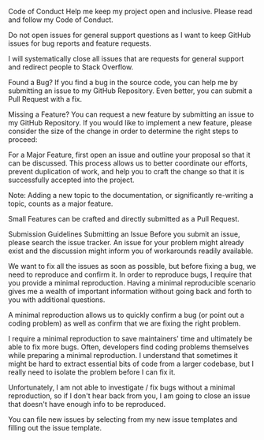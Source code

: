 Code of Conduct
Help me keep my project open and inclusive. Please read and follow my Code of Conduct.

Do not open issues for general support questions as I want to keep GitHub issues for bug reports and feature requests.

I will systematically close all issues that are requests for general support and redirect people to Stack Overflow.


Found a Bug?
If you find a bug in the source code, you can help me by submitting an issue to my GitHub Repository. Even better, you can submit a Pull Request with a fix.

Missing a Feature?
You can request a new feature by submitting an issue to my GitHub Repository. If you would like to implement a new feature, please consider the size of the change in order to determine the right steps to proceed:

For a Major Feature, first open an issue and outline your proposal so that it can be discussed. This process allows us to better coordinate our efforts, prevent duplication of work, and help you to craft the change so that it is successfully accepted into the project.

Note: Adding a new topic to the documentation, or significantly re-writing a topic, counts as a major feature.

Small Features can be crafted and directly submitted as a Pull Request.

Submission Guidelines
Submitting an Issue
Before you submit an issue, please search the issue tracker. An issue for your problem might already exist and the discussion might inform you of workarounds readily available.

We want to fix all the issues as soon as possible, but before fixing a bug, we need to reproduce and confirm it. In order to reproduce bugs, I require that you provide a minimal reproduction. Having a minimal reproducible scenario gives me a wealth of important information without going back and forth to you with additional questions.

A minimal reproduction allows us to quickly confirm a bug (or point out a coding problem) as well as confirm that we are fixing the right problem.

I require a minimal reproduction to save maintainers' time and ultimately be able to fix more bugs. Often, developers find coding problems themselves while preparing a minimal reproduction. I understand that sometimes it might be hard to extract essential bits of code from a larger codebase, but I really need to isolate the problem before I can fix it.

Unfortunately, I am not able to investigate / fix bugs without a minimal reproduction, so if I don't hear back from you, I am going to close an issue that doesn't have enough info to be reproduced.

You can file new issues by selecting from my new issue templates and filling out the issue template.
